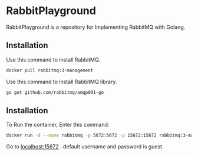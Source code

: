 # RabbitPlayground

RabbitPlayground is a repository for Implementing RabbitMQ with Golang.

## Installation

Use this command to install RabbitMQ.

```bash
docker pull rabbitmq:3-management
```
Use this command to install RabbitMQ library.
```bash
go get github.com/rabbitmq/amqp091-go
```
## Installation
To Run the container, Enter this command:
```bash
docker run -d --name rabbitmq -p 5672:5672 -p 15672:15672 rabbitmq:3-management
```
Go to [localhost:15672](http://localhost:15672) . default username and password is guest.
